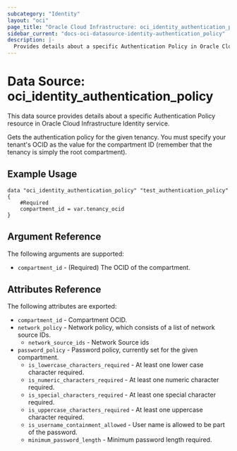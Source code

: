 ```yaml
---
subcategory: "Identity"
layout: "oci"
page_title: "Oracle Cloud Infrastructure: oci_identity_authentication_policy"
sidebar_current: "docs-oci-datasource-identity-authentication_policy"
description: |-
  Provides details about a specific Authentication Policy in Oracle Cloud Infrastructure Identity service
---
```


# Data Source: oci_identity_authentication_policy
This data source provides details about a specific Authentication Policy resource in Oracle Cloud Infrastructure Identity service.

Gets the authentication policy for the given tenancy. You must specify your tenant's OCID as the value for
the compartment ID (remember that the tenancy is simply the root compartment).


## Example Usage

```hcl
data "oci_identity_authentication_policy" "test_authentication_policy" {
	#Required
	compartment_id = var.tenancy_ocid
}
```

## Argument Reference

The following arguments are supported:

* `compartment_id` - (Required) The OCID of the compartment.


## Attributes Reference

The following attributes are exported:

* `compartment_id` - Compartment OCID.
* `network_policy` - Network policy, which consists of a list of network source IDs. 
	* `network_source_ids` - Network Source ids 
* `password_policy` - Password policy, currently set for the given compartment. 
	* `is_lowercase_characters_required` - At least one lower case character required.
	* `is_numeric_characters_required` - At least one numeric character required.
	* `is_special_characters_required` - At least one special character required.
	* `is_uppercase_characters_required` - At least one uppercase character required.
	* `is_username_containment_allowed` - User name is allowed to be part of the password.
	* `minimum_password_length` - Minimum password length required.


